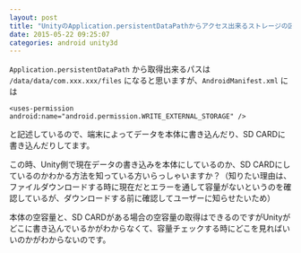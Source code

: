 ```yaml
---
layout: post
title: "UnityのApplication.persistentDataPathからアクセス出来るストレージの区別について"
date: 2015-05-22 09:25:07
categories: android unity3d
---
```

<p><code>Application.persistentDataPath</code> から取得出来るパスは <code>/data/data/com.xxx.xxx/files</code> になると思いますが、<code>AndroidManifest.xml</code> には</p>

<pre><code>&lt;uses-permission android:name="android.permission.WRITE_EXTERNAL_STORAGE" /&gt;
</code></pre>

<p>と記述しているので、端末によってデータを本体に書き込んだり、SD CARDに書き込んだりしてます。</p>

<p>この時、Unity側で現在データの書き込みを本体にしているのか、SD CARDにしているのかわかる方法を知っている方いらっしゃいますか？（知りたい理由は、ファイルダウンロードする時に現在だとエラーを通して容量がないというのを確認しているが、ダウンロードする前に確認してユーザーに知らせたいため）</p>

<p>本体の空容量と、SD CARDがある場合の空容量の取得はできるのですがUnityがどこに書き込んでいるかがわからなくて、容量チェックする時にどこを見ればいいのかがわからないのです。</p>
